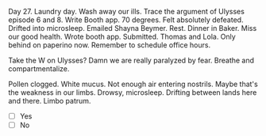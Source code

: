 Day 27. Laundry day. Wash away our ills. Trace the argument of Ulysses episode 6 and 8. Write Booth app. 70 degrees. Felt absolutely defeated. Drifted into microsleep. Emailed Shayna Beymer. Rest. Dinner in Baker. Miss our good health. Wrote booth app. Submitted. Thomas and Lola. Only behind on paperino now. Remember to schedule office hours. 

Take the W on Ulysses?
Damn we are really paralyzed by fear.
Breathe and compartmentalize.

Pollen clogged. White mucus. Not enough air entering nostrils. Maybe that's the weakness in our limbs. Drowsy, microsleep. Drifting between lands here and there. Limbo patrum.

- [ ] Yes
- [ ] No
